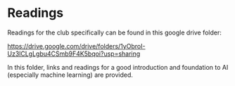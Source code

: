 # Readings

Readings for the club specifically can be found in this google drive folder:

https://drive.google.com/drive/folders/1yObroI-Uz3lCLgLgbu4CSmb9F4K5bqoi?usp=sharing

In this folder, links and readings for a good introduction and foundation to AI (especially machine learning) are provided. 
